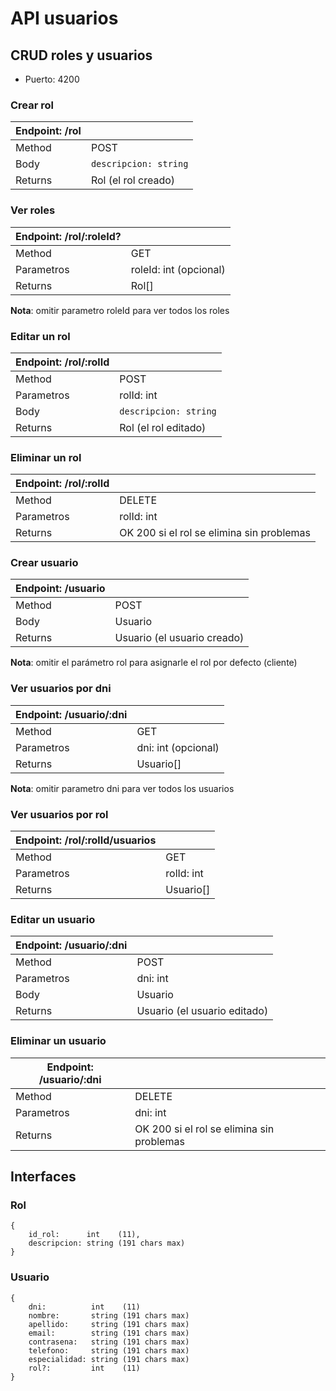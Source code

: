 # API usuarios

## CRUD roles y usuarios

+ Puerto: 4200


### Crear rol

|Endpoint: /rol||
---|---|
Method  | POST
Body    | `descripcion: string`
Returns | Rol (el rol creado)


### Ver roles

|Endpoint: /rol/:roleId?||
---|---|
|Method    | GET                   
|Parametros| roleId: int (opcional)
|Returns   | Rol[]                 

**Nota**: omitir parametro roleId para ver todos los roles


### Editar un rol

|Endpoint: /rol/:rolId||
---|---|
Method     | POST
Parametros | rolId: int
Body       | `descripcion: string`
Returns    | Rol (el rol editado)


### Eliminar un rol

|Endpoint: /rol/:rolId||
---|---|
Method     | DELETE
Parametros | rolId: int
Returns    | OK 200 si el rol se elimina sin problemas


### Crear usuario

|Endpoint: /usuario||
---|---|
Method     | POST
Body       | Usuario
Returns    | Usuario (el usuario creado)

**Nota**: omitir el parámetro rol para asignarle el rol por defecto (cliente)

### Ver usuarios por dni
|Endpoint: /usuario/:dni||
---|---|
Method     | GET
Parametros | dni: int (opcional)
Returns    | Usuario[]

**Nota**: omitir parametro dni para ver todos los usuarios

### Ver usuarios por rol
|Endpoint: /rol/:rolId/usuarios||
---|---|
Method     | GET
Parametros | rolId: int
Returns    | Usuario[]

### Editar un usuario

|Endpoint: /usuario/:dni||
---|---|
Method     | POST
Parametros | dni: int
Body       | Usuario
Returns    | Usuario (el usuario editado)

### Eliminar un usuario

|Endpoint: /usuario/:dni||
---|---|
Method     | DELETE
Parametros | dni: int
Returns    | OK 200 si el rol se elimina sin problemas

## Interfaces

### Rol 
```
{
    id_rol:      int    (11),
    descripcion: string (191 chars max)
}
```

### Usuario 
```
{
    dni:          int    (11) 
    nombre:       string (191 chars max)
    apellido:     string (191 chars max)
    email:        string (191 chars max)
    contrasena:   string (191 chars max)
    telefono:     string (191 chars max)
    especialidad: string (191 chars max)
    rol?:         int    (11)
}
```
